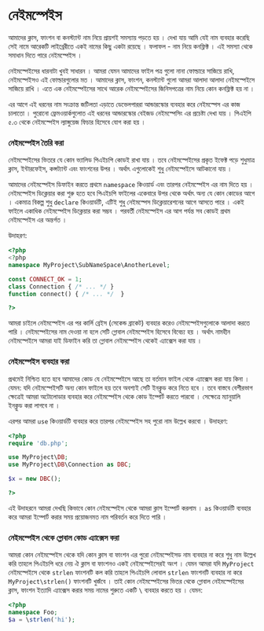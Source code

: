 # নেইমস্পেইস 

আমাদের ক্লাস, ফাংশন বা কনস্ট্যান্ট নাম নিয়ে প্রায়শই সমস্যায় পড়তে হয় । দেখা যায় আমি যেই নাম ব্যবহার করেছি সেই নামে আরেকটি লাইব্রেরীতে একই নামের কিছু একটা রয়েছে । ফলাফল - নাম নিয়ে কনফ্লিক্ট । এই সমস্যা থেকে সমাধান দিতে পারে নেইমস্পেইস । 

নেইমস্পেইসের ধারনাটা খুবই সাধারন । আমরা যেমন আমাদের ফাইল পত্র গুলো নানা ফোল্ডারে সাজিয়ে রাখি, নেইমস্পেইসও এই ফোল্ডারগুলোর মত । আমাদের ক্লাস, ফাংশন, কনস্ট্যান্ট গুলো আমরা আলাদা আলাদা নেইমস্পেইসে সাজিয়ে রাখি । এতে এক নেইমস্পেইসের সাথে আরেক নেইমস্পেইসের জিনিসপত্রের নাম নিয়ে কোন কনফ্লিক্ট হয় না । 

এর আগে এই ধরনের নাম সংক্রান্ত জটিলতা এড়াতে ডেভেলপাররা আন্ডারস্কোর ব্যবহার করে নেইমস্পেস এর কাজ চালাতো । পুরোনো ফ্রেমওয়ার্কগুলোত এই ধরনের আন্ডারস্কোর বেইজড নেইমস্পেসিং এর প্রচেষ্টা দেখা যায় । পিএইপি ৫.৩ থেকে নেইমস্পেইস ল্যাঙ্গুয়েজ ফিচার হিসেবে যোগ করা হয় । 


### নেইমস্পেইস তৈরি করা 

নেইমস্পেইসের ভিতরে যে কোন ভ্যালিড পিএইচপি কোডই রাখা যায় । তবে নেইমস্পেইসের প্রকৃত ইফেক্ট পড়ে শুধুমাত্র ক্লাস, ইন্টারফেইস, কন্সট্যান্ট এবং ফাংশনের উপর । অর্থাৎ এগুলোকেই শুধু নেইমস্পেইসে আটকানো যায় । 

আমাদের নেইমস্পেইস ডিফাইন করতে প্রথমে `namespace` কিওয়ার্ড এবং তারপর নেইমস্পেইস এর নাম দিতে হয় । নেইমস্পেইস ডিক্লেয়ার করা শুরু হতে হবে পিএইচপি ফাইলের একেবারে উপর থেকে অর্থাৎ অন্য যে কোন কোডের আগে । একমাত্র বিকল্প শুধু `declare` কিওয়ার্ডটি, এটিই শুধু নেইমস্পেস ডিক্লেয়ারেশনের আগে আসতে পারে । একই ফাইলে একাধিক নেইমস্পেইস ডিক্লেয়ার করা সম্ভব । পরবর্তী নেইমস্পেইস এর আগ পর্যন্ত সব কোডই প্রথম নেইমস্পেইস এর অন্তর্গত । 

উদাহরণ: 

```php
<?php
<?php
namespace MyProject\SubNameSpace\AnotherLevel;

const CONNECT_OK = 1;
class Connection { /* ... */ }
function connect() { /* ... */  }

?>
```

আমরা চাইলে নেইমস্পেইস এর পর কার্লি ব্রেইস (সেকেন্ড ব্রাকেট) ব্যবহার করেও নেইমস্পেইসগুলোকে আলাদা করতে পারি । নেইমস্পেইসের নাম দেওয়া না হলে সেটি গ্লোবাল নেইমস্পেইস হিসেবে বিবেচ্য হয় । অর্থাৎ নামহীন নেইমস্পেইসে আমরা যাই ডিফাইন করি তা গ্লোবাল নেইমস্পেইস থেকেই এ্যাক্সেস করা যায় । 

### নেইমস্পেইস ব্যবহার করা 

প্রথমেই নিশ্চিত হতে হবে আমাদের কোড যে নেইমস্পেইসে আছে তা বর্তমান ফাইল থেকে এ্যাক্সেস করা যায় কিনা । যেমন: যদি নেইমস্পেইসটি অন্য কোন ফাইলে হয় তবে অবশ্যই সেটি ইনক্লুড করে নিতে হবে । তবে বাস্তবে বেশীরভাগ ক্ষেত্রেই আমরা অটোলোডার ব্যবহার করে নেইমস্পেইস থেকে কোড ইম্পোর্ট করতে পারবো । সেক্ষেত্রে ম্যানুয়ালি ইনক্লুড করা লাগবে না । 

এরপর আমরা `use` কিওয়ার্ডটি ব্যবহার করে তারপর নেইমস্পেইস সহ পুরো নাম উল্লেখ করবো । উদাহরণ: 

```php
<?php 
require 'db.php'; 

use MyProject\DB; 
use MyProject\DB\Connection as DBC; 

$x = new DBC(); 

?>
```

এই উদাহরনে আমরা দেখছি কিভাবে কোন নেইমস্পেইস থেকে আমরা ক্লাস ইম্পোর্ট করলাম । `as` কিওয়ার্ডটি ব্যবহার করে আমরা ইম্পোর্ট করার সময় প্রয়োজনমত নাম পরিবর্তন করে দিতে পারি । 

### নেইমস্পেইস থেকে গ্লোবাল কোড এ্যাক্সেস করা 

আমরা কোন নেইমস্পেইস থেকে যদি কোন ক্লাস বা ফাংশন এর পুরো নেইমস্পেইসড নাম ব্যবহার না করে শুধু নাম উল্লেখ করি তাহলে পিএইচপি ধরে নেয় ঐ ক্লাস বা ফাংশনও একই নেইমস্পেইসেরই অংশ । যেমন আমরা যদি `MyProject` নেইমস্পেইসে থেকে `strlen` ফাংশনটি কল করি তাহলে পিএইচপি লোবাল `strlen` ফাংশনটি ব্যবহার না করে `MyProject\strlen()` ফাংশনটি খুজঁবে । তাই কোন নেইমস্পেইসের ভিতর থেকে গ্লোবাল নেইমস্পেইসের ক্লাস, ফাংশন ইত্যাদি এ্যাক্সেস করার সময় নামের শুরুতে একটি `\` ব্যবহার করতে হয় । যেমন: 

```php
<?php
namespace Foo;
$a = \strlen('hi'); 
```

